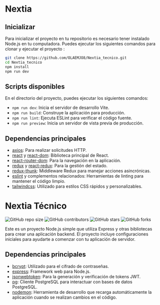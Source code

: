 # Nextia 

## Inicializar

Para inicializar el proyecto en tu repositorio es necesario tener instalado Node.js en tu computadora. Puedes ejecutar los siguientes comandos para clonar y ejecutar el proyecto :

```bash
git clone https://github.com/OLAEMJO8/Nextia_tecnico.git
cd Nextia_tecnico
npm install
npm run dev
```


## Scripts disponibles

En el directorio del proyecto, puedes ejecutar los siguientes comandos:

- `npm run dev`: Inicia el servidor de desarrollo Vite.
- `npm run build`: Construye la aplicación para producción.
- `npm run lint`: Ejecuta ESLint para verificar el código fuente.
- `npm run preview`: Inicia un servidor de vista previa de producción.

## Dependencias principales

- [axios](https://www.npmjs.com/package/axios): Para realizar solicitudes HTTP.
- [react](https://www.npmjs.com/package/react) y [react-dom](https://www.npmjs.com/package/react-dom): Biblioteca principal de React.
- [react-router-dom](https://www.npmjs.com/package/react-router-dom): Para la navegación en la aplicación.
- [redux](https://www.npmjs.com/package/redux) y [react-redux](https://www.npmjs.com/package/react-redux): Para la gestión del estado.
- [redux-thunk](https://www.npmjs.com/package/redux-thunk): Middleware Redux para manejar acciones asincrónicas.
- [eslint](https://www.npmjs.com/package/eslint) y complementos relacionados: Herramientas de linting para mantener el código limpio.
- [tailwindcss](https://www.npmjs.com/package/tailwindcss): Utilizado para estilos CSS rápidos y personalizables.


# Nextia Técnico

![GitHub repo size](https://img.shields.io/github/repo-size/yourusername/nextia_tecnico)
![GitHub contributors](https://img.shields.io/github/contributors/yourusername/nextia_tecnico)
![GitHub stars](https://img.shields.io/github/stars/yourusername/nextia_tecnico?style=social)
![GitHub forks](https://img.shields.io/github/forks/yourusername/nextia_tecnico?style=social)

Este es un proyecto Node.js simple que utiliza Express y otras bibliotecas para crear una aplicación backend. El proyecto incluye configuraciones iniciales para ayudarte a comenzar con tu aplicación de servidor.


## Dependencias principales

- [bcrypt](https://www.npmjs.com/package/bcrypt): Utilizado para el cifrado de contraseñas.
- [express](https://www.npmjs.com/package/express): Framework web para Node.js.
- [jsonwebtoken](https://www.npmjs.com/package/jsonwebtoken): Para la generación y verificación de tokens JWT.
- [pg](https://www.npmjs.com/package/pg): Cliente PostgreSQL para interactuar con bases de datos PostgreSQL.
- [nodemon](https://www.npmjs.com/package/nodemon): Herramienta de desarrollo que recarga automáticamente la aplicación cuando se realizan cambios en el código.



